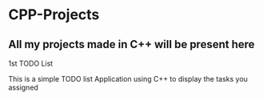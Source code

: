 # CPP-Projects
## All my projects made in C++ will be present here

1st  TODO List

  This is a simple TODO list Application using C++ to display the tasks you assigned
